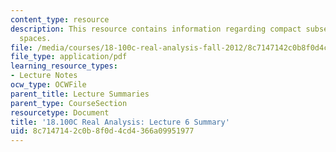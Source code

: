 ```yaml
---
content_type: resource
description: This resource contains information regarding compact subsets of metric
  spaces.
file: /media/courses/18-100c-real-analysis-fall-2012/8c7147142c0b8f0d4cd4366a09951977_MIT18_100CF12_l6sum.pdf
file_type: application/pdf
learning_resource_types:
- Lecture Notes
ocw_type: OCWFile
parent_title: Lecture Summaries
parent_type: CourseSection
resourcetype: Document
title: '18.100C Real Analysis: Lecture 6 Summary'
uid: 8c714714-2c0b-8f0d-4cd4-366a09951977
---
```

